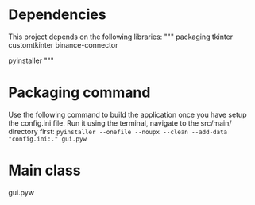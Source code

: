 # Dependencies
This project depends on the following libraries:
"""
packaging
tkinter
customtkinter
binance-connector

pyinstaller
"""

# Packaging command
Use the following command to build the application once you have setup the config.ini file. Run it using the terminal, navigate to the src/main/ directory first:
```pyinstaller --onefile --noupx --clean --add-data "config.ini:." gui.pyw```

# Main class
gui.pyw